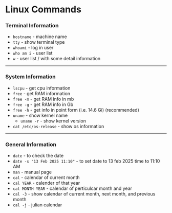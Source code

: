 # Linux Commands

### Terminal Information

- `hostname` - machine name 
- `tty` - show terminal type
- `whoami` - log in user
- `who am i` - user list 
-	`w` - user list / with some detail information
  ---

### System Information

- `lscpu` - get cpu information
-	`free` - get RAM information 
  - `free -m` - get RAM info in mb
  - `free -g` - get RAM info in Gb
  - `free -h` - get info in point form (i.e. 14.6 Gi) (recommended)
- `uname` - show kernel name 
  - `uname -r` - show kernel version
-	`cat /etc/os-release` - show os information
 ---

 ### General Information

- `date` - to check the date
- `date -s "13 Feb 2025 11:10"` - to set date to 13 feb 2025 time to 11:10 AM
- `man` - manual page
- `cal` - calendar of current month
- `cal YEAR` - calender of that year
- `cal MONTH YEAR` - calendar of perticulcar month and year
- `cal -3` - show calendar of current month, next month, and previous month
- `cal -j` - julian calendar
